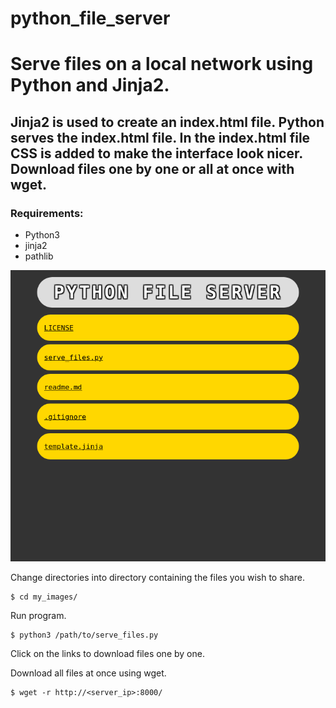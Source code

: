 # python_file_server

# Serve files on a local network using Python and Jinja2.

## Jinja2 is used to create an index.html file. Python serves the index.html file. In the index.html file CSS is added to make the interface look nicer. Download files one by one or all at once with wget.

### Requirements:

* Python3
* jinja2
* pathlib

![screenshot](/screenshot.png)


Change directories into directory containing the files you wish to share. 

```
$ cd my_images/
```

Run program.

```
$ python3 /path/to/serve_files.py
```

Click on the links to download files one by one.

Download all files at once using wget.

```
$ wget -r http://<server_ip>:8000/
```
